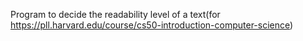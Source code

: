 Program to decide the readability level of a text(for https://pll.harvard.edu/course/cs50-introduction-computer-science)
